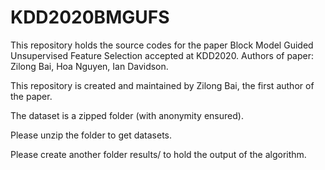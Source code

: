 # KDD2020BMGUFS
This repository holds the source codes for the paper Block Model Guided Unsupervised Feature Selection accepted at KDD2020. Authors of paper: Zilong Bai, Hoa Nguyen, Ian Davidson.

This repository is created and maintained by Zilong Bai, the first author of the paper.

The dataset is a zipped folder (with anonymity ensured).

Please unzip the folder to get datasets.

Please create another folder results/ to hold the output of the algorithm.
